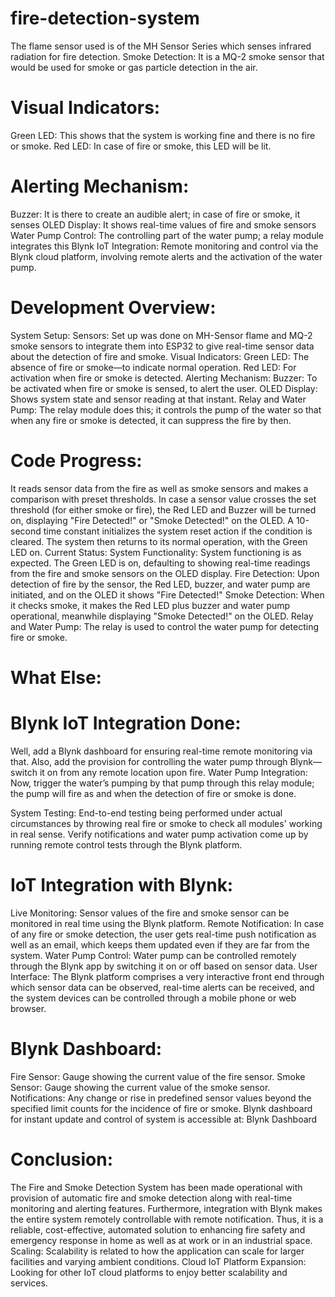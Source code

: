# fire-detection-system
 The flame sensor used is of the MH Sensor Series which senses infrared radiation for fire detection.
Smoke Detection: It is a MQ-2 smoke sensor that would be used for smoke or gas particle detection in the air.
# Visual Indicators:
Green LED: This shows that the system is working fine and there is no fire or smoke.
Red LED: In case of fire or smoke, this LED will be lit.
# Alerting Mechanism:
Buzzer: It is there to create an audible alert; in case of fire or smoke, it senses
OLED Display: It shows real-time values of fire and smoke sensors
Water Pump Control: The controlling part of the water pump; a relay module integrates this
Blynk IoT Integration: Remote monitoring and control via the Blynk cloud platform, involving remote alerts and the activation of the water pump.
# Development Overview:
System Setup:
Sensors: Set up was done on MH-Sensor flame and MQ-2 smoke sensors to integrate them into ESP32 to give real-time sensor data about the detection of fire and smoke.
Visual Indicators:
Green LED: The absence of fire or smoke—to indicate normal operation.
Red LED: For activation when fire or smoke is detected.
Alerting Mechanism:
Buzzer: To be activated when fire or smoke is sensed, to alert the user.
OLED Display: Shows system state and sensor reading at that instant.
Relay and Water Pump: The relay module does this; it controls the pump of the water so that when any fire or smoke is detected, it can suppress the fire by then.
# Code Progress:
It reads sensor data from the fire as well as smoke sensors and makes a comparison with preset thresholds.
In case a sensor value crosses the set threshold (for either smoke or fire), the Red LED and Buzzer will be turned on, displaying "Fire Detected!" or "Smoke Detected!" on the OLED.
A 10-second time constant initializes the system reset action if the condition is cleared. The system then returns to its normal operation, with the Green LED on.
Current Status:
System Functionality: System functioning is as expected. The Green LED is on, defaulting to showing real-time readings from the fire and smoke sensors on the OLED display.
Fire Detection: Upon detection of fire by the sensor, the Red LED, buzzer, and water pump are initiated, and on the OLED it shows "Fire Detected!"
Smoke Detection: When it checks smoke, it makes the Red LED plus buzzer and water pump operational, meanwhile displaying "Smoke Detected!" on the OLED.
Relay and Water Pump: The relay is used to control the water pump for detecting fire or smoke.
# What Else:
# Blynk IoT Integration Done:
Well, add a Blynk dashboard for ensuring real-time remote monitoring via that. Also, add the provision for controlling the water pump through Blynk—switch it on from any remote location upon fire. Water Pump Integration:
Now, trigger the water’s pumping by that pump through this relay module; the pump will fire as and when the detection of fire or smoke is done.

System Testing: End-to-end testing being performed under actual circumstances by throwing real fire or smoke to check all modules' working in real sense.
Verify notifications and water pump activation come up by running remote control tests through the Blynk platform.
# IoT Integration with Blynk:
Live Monitoring: Sensor values of the fire and smoke sensor can be monitored in real time using the Blynk platform.
Remote Notification: In case of any fire or smoke detection, the user gets real-time push notification as well as an email, which keeps them updated even if they are far from the system.
Water Pump Control: Water pump can be controlled remotely through the Blynk app by switching it on or off based on sensor data.
User Interface: The Blynk platform comprises a very interactive front end through which sensor data can be observed, real-time alerts can be received, and the system devices can be controlled through a mobile phone or web browser.
# Blynk Dashboard:
Fire Sensor: Gauge showing the current value of the fire sensor.
Smoke Sensor: Gauge showing the current value of the smoke sensor.
Notifications: Any change or rise in predefined sensor values beyond the specified limit counts for the incidence of fire or smoke. Blynk dashboard for instant update and control of system is accessible at:
Blynk Dashboard
# Conclusion:
The Fire and Smoke Detection System has been made operational with provision of automatic fire and smoke detection along with real-time monitoring and alerting features. Furthermore, integration with Blynk makes the entire system remotely controllable with remote notification. Thus, it is a reliable, cost-effective, automated solution to enhancing fire safety and emergency response in home as well as at work or in an industrial space.
Scaling: Scalability is related to how the application can scale for larger facilities and varying ambient conditions.
Cloud IoT Platform Expansion: Looking for other IoT cloud platforms to enjoy better scalability and services.

